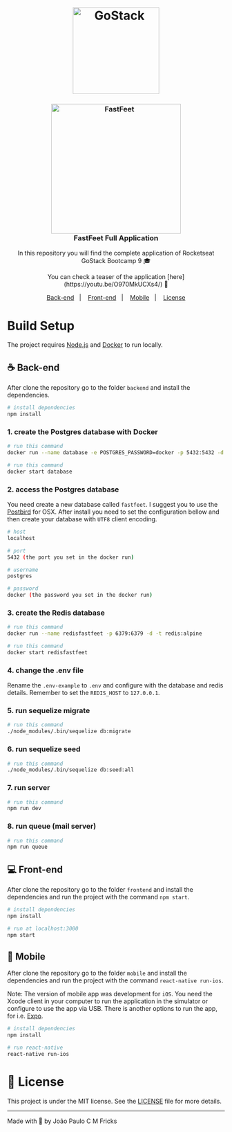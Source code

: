 <h1 align="center">
    <img alt="GoStack" src="https://rocketseat-cdn.s3-sa-east-1.amazonaws.com/bootcamp-header.png" width="200px" />
</h1>

<h3 align="center">
  <img alt="FastFeet" src="https://i.imgur.com/LtZ2BBx.png" width="300px" /> <br/>
  FastFeet Full Application
</h3>

<p align="center">In this repository you will find the complete application of Rocketseat GoStack Bootcamp 9 🎓</p>
<p align="center">You can check a teaser of the application [here](https://youtu.be/O970MkUCXs4/) 🎥</p>

<p align="center">
  <a href="#coffee-back-end">Back-end</a>&nbsp;&nbsp;&nbsp;|&nbsp;&nbsp;&nbsp;
  <a href="#computer-front-end">Front-end</a>&nbsp;&nbsp;&nbsp;|&nbsp;&nbsp;&nbsp;
  <a href="#iphone-mobile">Mobile</a>&nbsp;&nbsp;&nbsp;|&nbsp;&nbsp;&nbsp;
  <a href="#memo-license">License</a>
</p>

# Build Setup

The project requires [Node.js](https://nodejs.org/) and [Docker](https://docs.docker.com/install/) to run locally.

## :coffee: Back-end

After clone the repository go to the folder `backend` and install the dependencies.

```bash
# install dependencies
npm install
```

### 1. create the Postgres database with Docker

```bash
# run this command
docker run --name database -e POSTGRES_PASSWORD=docker -p 5432:5432 -d postgres
```

```bash
# run this command
docker start database
```

### 2. access the Postgres database

You need create a new database called `fastfeet`. I suggest you to use the [Postbird](https://www.electronjs.org/apps/postbird) for OSX. After install you need to set the configuration bellow and then create your database with `UTF8` client encoding.

```bash
# host
localhost

# port
5432 (the port you set in the docker run)

# username
postgres

# password
docker (the password you set in the docker run)
```

### 3. create the Redis database

```bash
# run this command
docker run --name redisfastfeet -p 6379:6379 -d -t redis:alpine
```

```bash
# run this command
docker start redisfastfeet
```

### 4. change the .env file

Rename the `.env-example` to `.env` and configure with the database and redis details. Remember to set the `REDIS_HOST` to `127.0.0.1`.

### 5. run sequelize migrate

```bash
# run this command
./node_modules/.bin/sequelize db:migrate
```

### 6. run sequelize seed

```bash
# run this command
./node_modules/.bin/sequelize db:seed:all
```

### 7. run server

```bash
# run this command
npm run dev
```

### 8. run queue (mail server)

```bash
# run this command
npm run queue
```

## :computer: Front-end

After clone the repository go to the folder `frontend` and install the dependencies and run the project with the command `npm start`.

```bash
# install dependencies
npm install
```

```bash
# run at localhost:3000
npm start
```

## :iphone: Mobile

After clone the repository go to the folder `mobile` and install the dependencies and run the project with the command `react-native run-ios`.

Note: The version of mobile app was development for `iOS`. You need the Xcode client in your computer to run the application in the simulator or configure to use the app via USB. There is another options to run the app, for i.e. [Expo](https://expo.io/learn).

```bash
# install dependencies
npm install
```

```bash
# run react-native
react-native run-ios
```

# :memo: License

This project is under the MIT license. See the [LICENSE](LICENSE.md) file for more details.

---

Made with :blue_heart: by João Paulo C M Fricks
